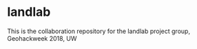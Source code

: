 # landlab


This is the collaboration repository for the landlab project group, Geohackweek 2018, UW
